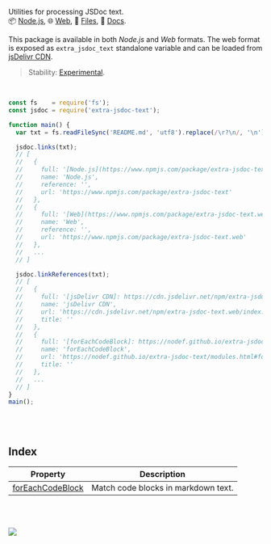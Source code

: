 Utilities for processing JSDoc text.<br>
📦 [Node.js](https://www.npmjs.com/package/extra-jsdoc-text),
🌐 [Web](https://www.npmjs.com/package/extra-jsdoc-text.web),
📜 [Files](https://unpkg.com/extra-jsdoc-text/),
📰 [Docs](https://nodef.github.io/extra-jsdoc-text/).

This package is available in both *Node.js* and *Web* formats. The web format
is exposed as `extra_jsdoc_text` standalone variable and can be loaded from
[jsDelivr CDN].

> Stability: [Experimental](https://www.youtube.com/watch?v=L1j93RnIxEo).

[jsDelivr CDN]: https://cdn.jsdelivr.net/npm/extra-jsdoc-text.web/index.js

<br>

```javascript
const fs    = require('fs');
const jsdoc = require('extra-jsdoc-text');

function main() {
  var txt = fs.readFileSync('README.md', 'utf8').replace(/\r?\n/, '\n');

  jsdoc.links(txt);
  // [
  //   {
  //     full: '[Node.js](https://www.npmjs.com/package/extra-jsdoc-text)',
  //     name: 'Node.js',
  //     reference: '',
  //     url: 'https://www.npmjs.com/package/extra-jsdoc-text'
  //   },
  //   {
  //     full: '[Web](https://www.npmjs.com/package/extra-jsdoc-text.web)',
  //     name: 'Web',
  //     reference: '',
  //     url: 'https://www.npmjs.com/package/extra-jsdoc-text.web'
  //   },
  //   ...
  // ]

  jsdoc.linkReferences(txt);
  // [
  //   {
  //     full: '[jsDelivr CDN]: https://cdn.jsdelivr.net/npm/extra-jsdoc-text.web/index.js',
  //     name: 'jsDelivr CDN',
  //     url: 'https://cdn.jsdelivr.net/npm/extra-jsdoc-text.web/index.js',
  //     title: ''
  //   },
  //   {
  //     full: '[forEachCodeBlock]: https://nodef.github.io/extra-jsdoc-text/modules.html#forEachCodeBlock',
  //     name: 'forEachCodeBlock',
  //     url: 'https://nodef.github.io/extra-jsdoc-text/modules.html#forEachCodeBlock',
  //     title: ''
  //   },
  //   ...
  // ]
}
main();
```

<br>
<br>


## Index

| Property | Description |
|  ----  |  ----  |
| [forEachCodeBlock] | Match code blocks in markdown text. |

<br>
<br>

[![](https://img.youtube.com/vi/bJirgZjBqNg/maxresdefault.jpg)](https://www.youtube.com/watch?v=bJirgZjBqNg)

[forEachCodeBlock]: https://nodef.github.io/extra-jsdoc-text/modules.html#forEachCodeBlock
